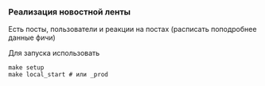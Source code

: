 ### Реализация новостной ленты

Есть посты, пользователи и реакции на постах (расписать поподробнее данные фичи)

Для запуска использовать

```
make setup
make local_start # или _prod
```
